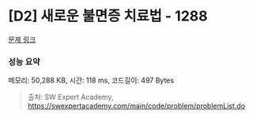 # [D2] 새로운 불면증 치료법 - 1288 

[문제 링크](https://swexpertacademy.com/main/code/problem/problemDetail.do?contestProbId=AV18_yw6I9MCFAZN) 

### 성능 요약

메모리: 50,288 KB, 시간: 118 ms, 코드길이: 497 Bytes



> 출처: SW Expert Academy, https://swexpertacademy.com/main/code/problem/problemList.do